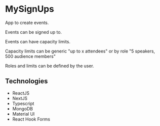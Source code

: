 # MySignUps
<p>App to create events. </p>
<p>Events can be signed up to. </p>
<p>Events can have capacity limits.</p>
<p>Capacity limits can be generic "up to x attendees" or by role "5 speakers, 500 audience members" </p>
<p>Roles and limits can be defined by the user. </p>

## Technologies
<ul>
<li>ReactJS</li>  
<li>NextJS</li>
<li>Typescript</li>
<li>MongoDB</li>
<li>Material UI</li>
<li>React Hook Forms</li>
</ul>
